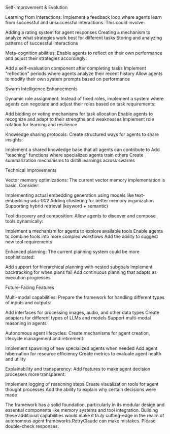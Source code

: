Self-Improvement & Evolution

Learning from Interactions: Implement a feedback loop where agents learn from successful and unsuccessful interactions. This could involve:

Adding a rating system for agent responses
Creating a mechanism to analyze what strategies work best for different tasks
Storing and analyzing patterns of successful interactions


Meta-cognition abilities: Enable agents to reflect on their own performance and adjust their strategies accordingly:

Add a self-evaluation component after completing tasks
Implement "reflection" periods where agents analyze their recent history
Allow agents to modify their own system prompts based on performance



Swarm Intelligence Enhancements

Dynamic role assignment: Instead of fixed roles, implement a system where agents can negotiate and adjust their roles based on task requirements:

Add bidding or voting mechanisms for task allocation
Enable agents to recognize and adapt to their strengths and weaknesses
Implement role rotation for learning and resilience


Knowledge sharing protocols: Create structured ways for agents to share insights:

Implement a shared knowledge base that all agents can contribute to
Add "teaching" functions where specialized agents train others
Create summarization mechanisms to distill learnings across swarms



Technical Improvements

Vector memory optimizations: The current vector memory implementation is basic. Consider:

Implementing actual embedding generation using models like text-embedding-ada-002
Adding clustering for better memory organization
Supporting hybrid retrieval (keyword + semantic)


Tool discovery and composition: Allow agents to discover and compose tools dynamically:

Implement a mechanism for agents to explore available tools
Enable agents to combine tools into more complex workflows
Add the ability to suggest new tool requirements


Enhanced planning: The current planning system could be more sophisticated:

Add support for hierarchical planning with nested subgoals
Implement backtracking for when plans fail
Add continuous planning that adapts as execution progresses



Future-Facing Features

Multi-modal capabilities: Prepare the framework for handling different types of inputs and outputs:

Add interfaces for processing images, audio, and other data types
Create adapters for different types of LLMs and models
Support multi-modal reasoning in agents


Autonomous agent lifecycles: Create mechanisms for agent creation, lifecycle management and retirement:

Implement spawning of new specialized agents when needed
Add agent hibernation for resource efficiency
Create metrics to evaluate agent health and utility


Explainability and transparency: Add features to make agent decision processes more transparent:

Implement logging of reasoning steps
Create visualization tools for agent thought processes
Add the ability to explain why certain decisions were made



The framework has a solid foundation, particularly in its modular design and essential components like memory systems and tool integration. Building these additional capabilities would make it truly cutting-edge in the realm of autonomous agent frameworks.RetryClaude can make mistakes. Please double-check responses.